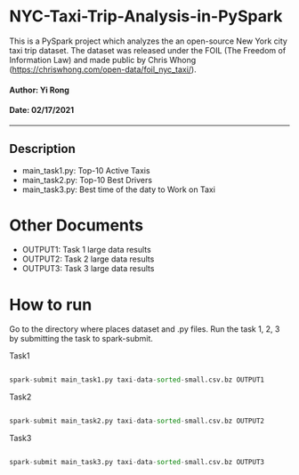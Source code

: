 # NYC-Taxi-Trip-Analysis-in-PySpark

This is a PySpark project which analyzes the an open-source New York city taxi trip dataset.
The dataset was released under the FOIL (The Freedom of Information Law) and made public
by Chris Whong (https://chriswhong.com/open-data/foil_nyc_taxi/).

#### Author: Yi Rong
#### Date: 02/17/2021

---

## Description

* main_task1.py: Top-10 Active Taxis
* main_task2.py: Top-10 Best Drivers 
* main_task3.py: Best time of the daty to Work on Taxi

# Other Documents

* OUTPUT1: Task 1 large data results 
* OUTPUT2: Task 2 large data results 
* OUTPUT3: Task 3 large data results 

# How to run  

Go to the directory where places dataset and .py files. Run the task 1, 2, 3 by submitting the task to spark-submit. 

Task1
```python

spark-submit main_task1.py taxi-data-sorted-small.csv.bz OUTPUT1

```


Task2
```python

spark-submit main_task2.py taxi-data-sorted-small.csv.bz OUTPUT2

```


Task3
```python

spark-submit main_task3.py taxi-data-sorted-small.csv.bz OUTPUT3

```



